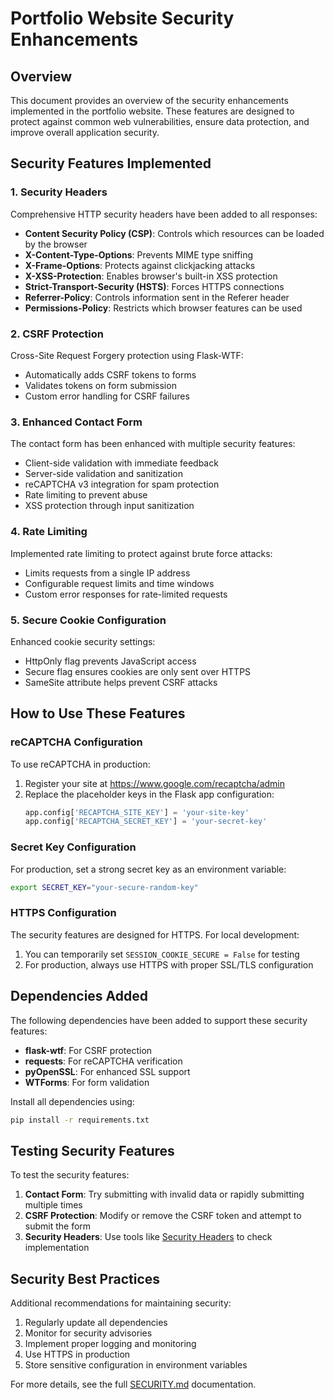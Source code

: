 # Portfolio Website Security Enhancements

## Overview
This document provides an overview of the security enhancements implemented in the portfolio website. These features are designed to protect against common web vulnerabilities, ensure data protection, and improve overall application security.

## Security Features Implemented

### 1. Security Headers
Comprehensive HTTP security headers have been added to all responses:

- **Content Security Policy (CSP)**: Controls which resources can be loaded by the browser
- **X-Content-Type-Options**: Prevents MIME type sniffing
- **X-Frame-Options**: Protects against clickjacking attacks
- **X-XSS-Protection**: Enables browser's built-in XSS protection
- **Strict-Transport-Security (HSTS)**: Forces HTTPS connections
- **Referrer-Policy**: Controls information sent in the Referer header
- **Permissions-Policy**: Restricts which browser features can be used

### 2. CSRF Protection
Cross-Site Request Forgery protection using Flask-WTF:

- Automatically adds CSRF tokens to forms
- Validates tokens on form submission
- Custom error handling for CSRF failures

### 3. Enhanced Contact Form
The contact form has been enhanced with multiple security features:

- Client-side validation with immediate feedback
- Server-side validation and sanitization
- reCAPTCHA v3 integration for spam protection
- Rate limiting to prevent abuse
- XSS protection through input sanitization

### 4. Rate Limiting
Implemented rate limiting to protect against brute force attacks:

- Limits requests from a single IP address
- Configurable request limits and time windows
- Custom error responses for rate-limited requests

### 5. Secure Cookie Configuration
Enhanced cookie security settings:

- HttpOnly flag prevents JavaScript access
- Secure flag ensures cookies are only sent over HTTPS
- SameSite attribute helps prevent CSRF attacks

## How to Use These Features

### reCAPTCHA Configuration
To use reCAPTCHA in production:

1. Register your site at https://www.google.com/recaptcha/admin
2. Replace the placeholder keys in the Flask app configuration:
   ```python
   app.config['RECAPTCHA_SITE_KEY'] = 'your-site-key'
   app.config['RECAPTCHA_SECRET_KEY'] = 'your-secret-key'
   ```

### Secret Key Configuration
For production, set a strong secret key as an environment variable:

```bash
export SECRET_KEY="your-secure-random-key"
```

### HTTPS Configuration
The security features are designed for HTTPS. For local development:

1. You can temporarily set `SESSION_COOKIE_SECURE = False` for testing
2. For production, always use HTTPS with proper SSL/TLS configuration

## Dependencies Added

The following dependencies have been added to support these security features:

- **flask-wtf**: For CSRF protection
- **requests**: For reCAPTCHA verification
- **pyOpenSSL**: For enhanced SSL support
- **WTForms**: For form validation

Install all dependencies using:

```bash
pip install -r requirements.txt
```

## Testing Security Features

To test the security features:

1. **Contact Form**: Try submitting with invalid data or rapidly submitting multiple times
2. **CSRF Protection**: Modify or remove the CSRF token and attempt to submit the form
3. **Security Headers**: Use tools like [Security Headers](https://securityheaders.com) to check implementation

## Security Best Practices

Additional recommendations for maintaining security:

1. Regularly update all dependencies
2. Monitor for security advisories
3. Implement proper logging and monitoring
4. Use HTTPS in production
5. Store sensitive configuration in environment variables

For more details, see the full [SECURITY.md](./SECURITY.md) documentation.
